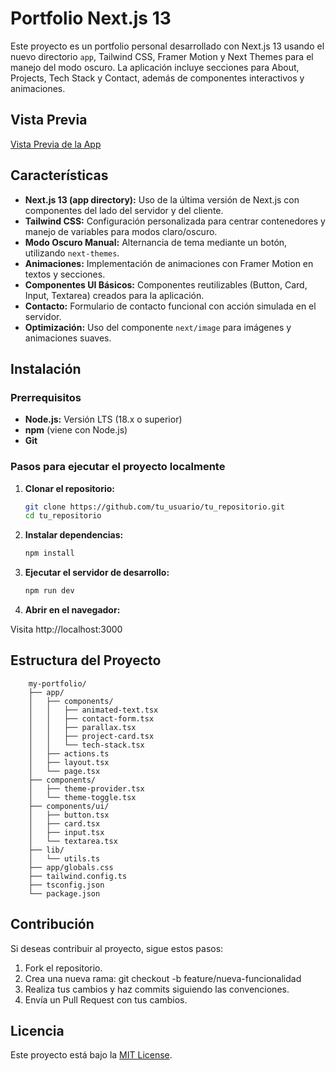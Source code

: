 # Portfolio Next.js 13

Este proyecto es un portfolio personal desarrollado con Next.js 13 usando el nuevo directorio `app`, Tailwind CSS, Framer Motion y Next Themes para el manejo del modo oscuro. La aplicación incluye secciones para About, Projects, Tech Stack y Contact, además de componentes interactivos y animaciones.

## Vista Previa

[Vista Previa de la App](https://67a6396fbb34e20088a1e2cf--portfolio-templatedemo.netlify.app/)

## Características

- **Next.js 13 (app directory):** Uso de la última versión de Next.js con componentes del lado del servidor y del cliente.
- **Tailwind CSS:** Configuración personalizada para centrar contenedores y manejo de variables para modos claro/oscuro.
- **Modo Oscuro Manual:** Alternancia de tema mediante un botón, utilizando `next-themes`.
- **Animaciones:** Implementación de animaciones con Framer Motion en textos y secciones.
- **Componentes UI Básicos:** Componentes reutilizables (Button, Card, Input, Textarea) creados para la aplicación.
- **Contacto:** Formulario de contacto funcional con acción simulada en el servidor.
- **Optimización:** Uso del componente `next/image` para imágenes y animaciones suaves.

## Instalación

### Prerrequisitos

- **Node.js:** Versión LTS (18.x o superior)
- **npm** (viene con Node.js)
- **Git**

### Pasos para ejecutar el proyecto localmente

1. **Clonar el repositorio:**

    ```bash  
    git clone https://github.com/tu_usuario/tu_repositorio.git   
    cd tu_repositorio
     ```
2. **Instalar dependencias:**

    ```bash  
    npm install  
    ```   

3. **Ejecutar el servidor de desarrollo:**

    ```bash  
    npm run dev  
    ```   

4. **Abrir en el navegador:**

Visita http://localhost:3000

## Estructura del Proyecto

```pgsql  
    my-portfolio/
    ├── app/
    │   ├── components/
    │   │   ├── animated-text.tsx
    │   │   ├── contact-form.tsx
    │   │   ├── parallax.tsx
    │   │   ├── project-card.tsx
    │   │   └── tech-stack.tsx
    │   ├── actions.ts
    │   ├── layout.tsx
    │   └── page.tsx
    ├── components/
    │   ├── theme-provider.tsx
    │   └── theme-toggle.tsx
    ├── components/ui/
    │   ├── button.tsx
    │   ├── card.tsx
    │   ├── input.tsx
    │   └── textarea.tsx
    ├── lib/
    │   └── utils.ts
    ├── app/globals.css
    ├── tailwind.config.ts
    ├── tsconfig.json
    └── package.json
```  

## Contribución

Si deseas contribuir al proyecto, sigue estos pasos:

1. Fork el repositorio. 
2. Crea una nueva rama: git checkout -b feature/nueva-funcionalidad 
3. Realiza tus cambios y haz commits siguiendo las convenciones. 
4. Envía un Pull Request con tus cambios.

## Licencia

Este proyecto está bajo la [MIT License](LICENSE).
